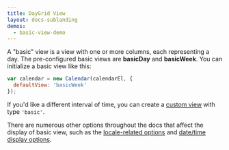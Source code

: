 ```yaml
---
title: DayGrid View
layout: docs-sublanding
demos:
  - basic-view-demo
---
```


A "basic" view is a view with one or more columns, each representing a day. The pre-configured basic views are **basicDay** and **basicWeek**. You can initialize a basic view like this:

```js
var calendar = new Calendar(calendarEl, {
  defaultView: 'basicWeek'
});
```

If you'd like a different interval of time, you can create a [custom view](custom-view-with-settings) with type `'basic'`.

There are numerous other options throughout the docs that affect the display of basic view, such as the [locale-related options](localization) and [date/time display options](date-display).

